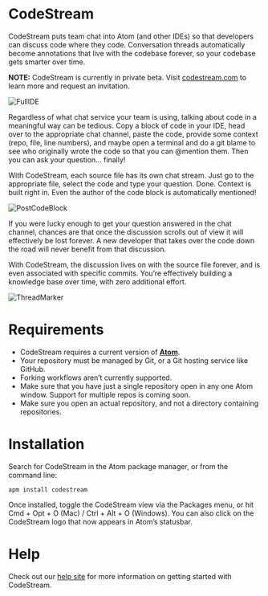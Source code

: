 # CodeStream

CodeStream puts team chat into Atom (and other IDEs) so that developers can discuss code where they code. Conversation threads automatically become annotations that live with the codebase forever, so your codebase gets smarter over time.

**NOTE:** CodeStream is currently in private beta. Visit [codestream.com](https://www.codestream.com) to learn more and request an invitation.

![FullIDE](https://codestream.zendesk.com/hc/article_attachments/360000712271/CodeStream.png)

Regardless of what chat service your team is using, talking about code in a meaningful way can be tedious. Copy a block of code in your IDE, head over to the appropriate chat channel, paste the code, provide some context (repo, file, line numbers), and maybe open a terminal and do a git blame to see who originally wrote the code so that you can @mention them. Then you can ask your question… finally!

With CodeStream, each source file has its own chat stream. Just go to the appropriate file, select the code and type your question. Done. Context is built right in. Even the author of the code block is automatically mentioned!

![PostCodeBlock](https://codestream.zendesk.com/hc/article_attachments/360000712411/PostCodeBlock.PNG)

If you were lucky enough to get your question answered in the chat channel, chances are that once the discussion scrolls out of view it will effectively be lost forever. A new developer that takes over the code down the road will never benefit from that discussion.

With CodeStream, the discussion lives on with the source file forever, and is even associated with specific commits. You’re effectively building a knowledge base over time, with zero additional effort.

![ThreadMarker](https://codestream.zendesk.com/hc/article_attachments/360000704952/ThreadMarker.png)

# Requirements

* CodeStream requires a current version of **[Atom](https://atom.io/)**.
* Your repository must be managed by Git, or a Git hosting service like GitHub.
* Forking workflows aren’t currently supported.
* Make sure that you have just a single repository open in any one Atom window. Support for multiple repos is coming soon.
* Make sure you open an actual repository, and not a directory containing repositories.

# Installation

Search for CodeStream in the Atom package manager, or from the command line:

`apm install codestream`

Once installed, toggle the CodeStream view via the Packages menu, or hit Cmd + Opt + O (Mac) / Ctrl + Alt + O (Windows). You can also click on the CodeStream logo that now appears in Atom’s statusbar.

# Help

Check out our [help site](https://help.codestream.com) for more information on getting started with CodeStream.
